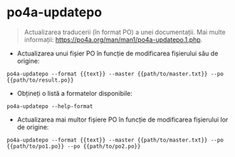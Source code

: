 # po4a-updatepo

> Actualizarea traducerii (în format PO) a unei documentații.
> Mai multe informații: <https://po4a.org/man/man1/po4a-updatepo.1.php>.

- Actualizarea unui fișier PO în funcție de modificarea fișierului său de origine:

`po4a-updatepo --format {{text}} --master {{path/to/master.txt}} --po {{path/to/result.po}}`

- Obțineți o listă a formatelor disponibile:

`po4a-updatepo --help-format`

- Actualizarea mai multor fișiere PO în funcție de modificarea fișierului lor de origine:

`po4a-updatepo --format {{text}} --master {{path/to/master.txt}} --po {{path/to/po1.po}} --po {{path/to/po2.po}}`
